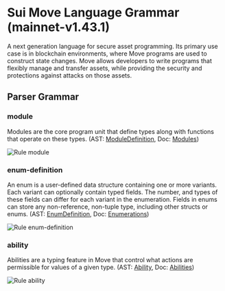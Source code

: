 # Sui Move Language Grammar (mainnet-v1.43.1)

A next generation language for secure asset programming. Its primary use case is in blockchain environments, where Move programs are used to construct state changes. Move allows developers to write programs that flexibly manage and transfer assets, while providing the security and protections against attacks on those assets.

## Parser Grammar

### module

Modules are the core program unit that define types along with functions that operate on these types. (AST: [ModuleDefinition](https://github.com/MystenLabs/sui/blob/mainnet-v1.43.1/external-crates/move/crates/move-compiler/src/parser/ast.rs#L216), Doc: [Modules](https://move-book.com/reference/modules.html))

![Rule module](diagrams/module.svg)

### enum-definition

An enum is a user-defined data structure containing one or more variants. Each variant can optionally contain typed fields. The number, and types of these fields can differ for each variant in the enumeration. Fields in enums can store any non-reference, non-tuple type, including other structs or enums. (AST: [EnumDefinition](https://github.com/MystenLabs/sui/blob/mainnet-v1.43.1/external-crates/move/crates/move-compiler/src/parser/ast.rs#L286), Doc: [Enumerations](https://move-book.com/reference/enums.html))

![Rule enum-definition](diagrams/enum-definition.svg)

### ability

Abilities are a typing feature in Move that control what actions are permissible for values of a given type. (AST: [Ability](https://github.com/MystenLabs/sui/blob/mainnet-v1.43.1/external-crates/move/crates/move-compiler/src/parser/ast.rs#L427), Doc: [Abilities](https://move-book.com/reference/abilities.html))

![Rule ability](diagrams/ability.svg)
